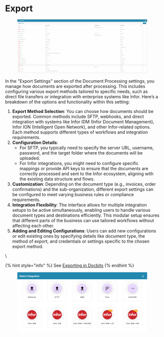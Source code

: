 # Export

<figure><img src="../../../.gitbook/assets/Bildschirmfoto 2024-05-08 um 11.51.28.png" alt=""><figcaption></figcaption></figure>

In the "Export Settings" section of the Document Processing settings, you manage how documents are exported after processing. This includes configuring various export methods tailored to specific needs, such as direct file transfers or integration with enterprise systems like Infor. Here’s a breakdown of the options and functionality within this setting:

1. **Export Method Selection**: You can choose how documents should be exported. Common methods include SFTP, webhooks, and direct integration with systems like Infor IDM (Infor Document Management), Infor ION (Intelligent Open Network), and other Infor-related options. Each method supports different types of workflows and integration requirements.
2. **Configuration Details**:
   * For SFTP, you typically need to specify the server URL, username, password, and the target folder where the documents will be uploaded.
   * For Infor integrations, you might need to configure specific mappings or provide API keys to ensure that the documents are correctly processed and sent to the Infor ecosystem, aligning with the existing data structure and flows.
3. **Customization**: Depending on the document type (e.g., invoices, order confirmations) and the sub-organization, different export settings can be configured to meet varying business rules or compliance requirements.
4. **Integration Flexibility**: The interface allows for multiple integration setups to be active simultaneously, enabling users to handle various document types and destinations efficiently. This modular setup ensures that different parts of the business can use tailored workflows without affecting each other.
5. **Adding and Editing Configurations**: Users can add new configurations or edit existing ones by specifying details like document type, the method of export, and credentials or settings specific to the chosen export method.

\


{% hint style="info" %}
See [Exporting in Docbits](../../setup/exporting-in-docbits/)
{% endhint %}

<figure><img src="../../../.gitbook/assets/Bildschirmfoto 2024-05-08 um 11.52.00.png" alt=""><figcaption></figcaption></figure>

